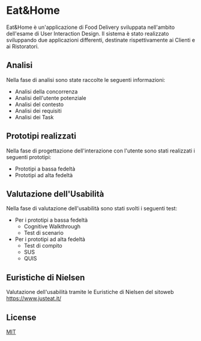 # Eat&Home

Eat&Home è un'applicazione di Food Delivery sviluppata nell'ambito dell'esame di User Interaction Design. Il sistema è stato realizzato sviluppando due applicazioni differenti, destinate rispettivamente ai Clienti e ai Ristoratori.

## Analisi
Nella fase di analisi sono state raccolte le seguenti informazioni:
* Analisi della concorrenza
* Analisi dell'utente potenziale
* Analisi del contesto
* Analisi dei requisiti
* Analisi dei Task 


## Prototipi realizzati

Nella fase di progettazione dell'interazione con l'utente sono stati realizzati i seguenti prototipi:
* Prototipi a bassa fedeltà
* Prototipi ad alta fedeltà

## Valutazione dell'Usabilità
Nella fase di valutazione dell'usabilità sono stati svolti i seguenti test:
* Per i prototipi a bassa fedeltà
  * Cognitive Walkthrough
  * Test di scenario
* Per i prototipi ad alta fedeltà
  * Test di compito
  * SUS
  * QUIS

## Euristiche di Nielsen
Valutazione dell'usabilità tramite le Euristiche di Nielsen del sitoweb https://www.justeat.it/ 

## License
[MIT](https://choosealicense.com/licenses/mit/)